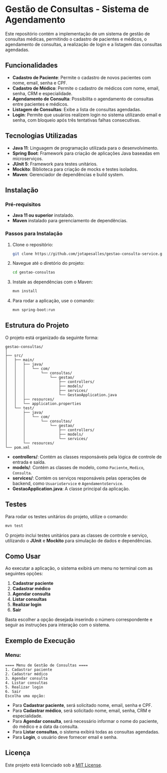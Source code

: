 # Gestão de Consultas - Sistema de Agendamento

Este repositório contém a implementação de um sistema de gestão de consultas médicas, permitindo o cadastro de pacientes e médicos, o agendamento de consultas, a realização de login e a listagem das consultas agendadas.

## Funcionalidades

- **Cadastro de Paciente**: Permite o cadastro de novos pacientes com nome, email, senha e CPF.
- **Cadastro de Médico**: Permite o cadastro de médicos com nome, email, senha, CRM e especialidade.
- **Agendamento de Consulta**: Possibilita o agendamento de consultas entre pacientes e médicos.
- **Listagem de Consultas**: Exibe a lista de consultas agendadas.
- **Login**: Permite que usuários realizem login no sistema utilizando email e senha, com bloqueio após três tentativas falhas consecutivas.

## Tecnologias Utilizadas

- **Java 11**: Linguagem de programação utilizada para o desenvolvimento.
- **Spring Boot**: Framework para criação de aplicações Java baseadas em microserviços.
- **JUnit 5**: Framework para testes unitários.
- **Mockito**: Biblioteca para criação de mocks e testes isolados.
- **Maven**: Gerenciador de dependências e build system.

## Instalação

### Pré-requisitos

- **Java 11 ou superior** instalado.
- **Maven** instalado para gerenciamento de dependências.

### Passos para Instalação

1. Clone o repositório:
   ```bash
   git clone https://github.com/jotapesalles/gestao-consulta-service.git
   ```

2. Navegue até o diretório do projeto:
   ```bash
   cd gestao-consultas
   ```

3. Instale as dependências com o Maven:
   ```bash
   mvn install
   ```

4. Para rodar a aplicação, use o comando:
   ```bash
   mvn spring-boot:run
   ```

## Estrutura do Projeto

O projeto está organizado da seguinte forma:

```
gestao-consultas/
│
├── src/
│   ├── main/
│   │   ├── java/
│   │   │   └── com/
│   │   │       └── consultas/
│   │   │           └── gestao/
│   │   │               ├── controllers/
│   │   │               ├── models/
│   │   │               ├── services/
│   │   │               └── GestaoApplication.java
│   │   ├── resources/
│   │   └── application.properties
│   └── test/
│       ├── java/
│       │   └── com/
│       │       └── consultas/
│       │           └── gestao/
│       │               ├── controllers/
│       │               ├── models/
│       │               └── services/
│       └── resources/
└── pom.xml
```

- **controllers/**: Contém as classes responsáveis pela lógica de controle de entrada e saída.
- **models/**: Contém as classes de modelo, como `Paciente`, `Medico`, `Consulta`.
- **services/**: Contém os serviços responsáveis pelas operações de backend, como `UsuarioService` e `AgendamentoService`.
- **GestaoApplication.java**: A classe principal da aplicação.

## Testes

Para rodar os testes unitários do projeto, utilize o comando:

```bash
mvn test
```

O projeto inclui testes unitários para as classes de controle e serviço, utilizando o **JUnit** e **Mockito** para simulação de dados e dependências.

## Como Usar

Ao executar a aplicação, o sistema exibirá um menu no terminal com as seguintes opções:

1. **Cadastrar paciente**
2. **Cadastrar médico**
3. **Agendar consulta**
4. **Listar consultas**
5. **Realizar login**
6. **Sair**

Basta escolher a opção desejada inserindo o número correspondente e seguir as instruções para interação com o sistema.

## Exemplo de Execução

### Menu:
```
==== Menu de Gestão de Consultas ====
1. Cadastrar paciente
2. Cadastrar médico
3. Agendar consulta
4. Listar consultas
5. Realizar login
6. Sair
Escolha uma opção: 
```

- Para **Cadastrar paciente**, será solicitado nome, email, senha e CPF.
- Para **Cadastrar médico**, será solicitado nome, email, senha, CRM e especialidade.
- Para **Agendar consulta**, será necessário informar o nome do paciente, do médico e a data da consulta.
- Para **Listar consultas**, o sistema exibirá todas as consultas agendadas.
- Para **Login**, o usuário deve fornecer email e senha.

## Licença

Este projeto está licenciado sob a [MIT License](LICENSE).